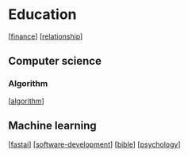 # Education
[[finance]]
[[relationship]]
## Computer science

### Algorithm
[[algorithm]]
## Machine learning
[[fastai]]
[[software-development]]
[[bible]]
[[psychology]]


[//begin]: # "Autogenerated link references for markdown compatibility"
[finance]: finance.md "Finance"
[relationship]: relationship.md "Relationship"
[algorithm]: algorithm.md "Algorithm"
[fastai]: fastai.md "fastai"
[software-development]: software-development.md "software-development"
[bible]: bible.md "Bible"
[psychology]: psychology.md "Psychology"
[//end]: # "Autogenerated link references"